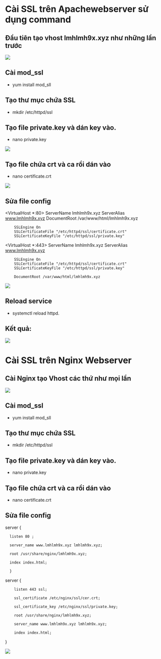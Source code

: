 # Cài SSL trên Apachewebserver sử dụng command

## Đầu tiên tạo vhost lmhlmh9x.xyz như những lần trước 

<img src="image/1.PNG">

##  Cài mod_ssl
- yum install mod_sll

## Tạo thư mục chứa SSL
- mkdir /etc/httpd/ssl
## Tạo file private.key và dán key vào.
- nano private.key

<img src="image/2.PNG">

## Tạo file chứa crt và ca rồi dán vào

- nano certificate.crt

<img src="image/3.PNG">

## Sửa file config 

<VirtualHost *:80>
        ServerName lmhlmh9x.xyz
        ServerAlias www.lmhlmh9x.xyz
        DocumentRoot /var/www/html/lmhlmh9x.xyz

        SSLEngine On
        SSLCertificateFile "/etc/httpd/ssl/certificate.crt"
        SSLCertificateKeyFile "/etc/httpd/ssl/private.key"

</VirtualHost>


<VirtualHost *:443>
        ServerName lmhlmh9x.xyz
        ServerAlias www.lmhlmh9x.xyz

        SSLEngine On
        SSLCertificateFile "/etc/httpd/ssl/certificate.crt"
        SSLCertificateKeyFile "/etc/httpd/ssl/private.key"

        DocumentRoot /var/www/html/lmhlmh9x.xyz
</VirtualHost>


<img src="image/4.PNG">

## Reload service

- systemctl reload httpd.

## Kết quả:

<img src="image/5.PNG">


# Cài SSL trên Nginx Webserver

## Cài Nginx tạo Vhost các thứ như mọi lần

<img src="image/6.PNG">


##  Cài mod_ssl
- yum install mod_sll

## Tạo thư mục chứa SSL
- mkdir /etc/httpd/ssl
## Tạo file private.key và dán key vào.
- nano private.key


## Tạo file chứa crt và ca rồi dán vào

- nano certificate.crt

## Sửa file config 


server {

      listen 80 ;

      server_name www.lmhlmh9x.xyz lmhlmh9x.xyz;

      root /usr/share/nginx/lmhlmh9x.xyz;

      index index.html;

      }


server {

        listen 443 ssl;

        ssl_certificate /etc/nginx/ssl/cer.crt;

        ssl_certificate_key /etc/nginx/ssl/private.key;

        root /usr/share/nginx/lmhlmh9x.xyz;

        server_name www.lmhlmh9x.xyz lmhlmh9x.xyz;

        index index.html;

}


<img src="image/7.PNG">

 


 